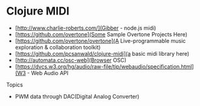 Clojure MIDI
============

- [http://www.charlie-roberts.com/](Gibber - node.js midi)
- [https://github.com/overtone](Some Sample Overtone Projects Here)
- [https://github.com/overtone/overtone](A Live-programmable music exploration & collaboration toolkit) 
- [https://github.com/pcsanwald/clojure-midi](a basic midi library here)
- [http://automata.cc/osc-web](Browser OSC)
- [https://dvcs.w3.org/hg/audio/raw-file/tip/webaudio/specification.html](W3 - Web Audio API


Topics
- PWM data through DAC(Digital Analog Converter)

